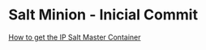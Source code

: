 # Salt Minion - Inicial Commit


[How to get the IP Salt Master Container](http://stackoverflow.com/questions/17157721/getting-a-docker-containers-ip-address-from-the-host)
